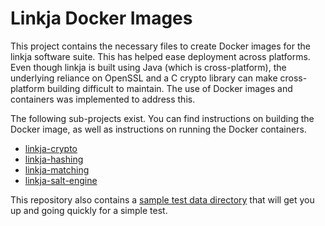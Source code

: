 # Linkja Docker Images

This project contains the necessary files to create Docker images for the linkja software suite.  This has helped ease deployment across platforms.  Even though linkja is built using Java (which is cross-platform), the underlying reliance on OpenSSL and a C crypto library can make cross-platform building difficult to maintain.  The use of Docker images and containers was implemented to address this.

The following sub-projects exist.  You can find instructions on building the Docker image, as well as instructions on running the Docker containers.

* [linkja-crypto](linkja-crypto)
* [linkja-hashing](linkja-hashing)
* [linkja-matching](linkja-matching)
* [linkja-salt-engine](linkja-salt-engine)

This repository also contains a [sample test data directory](test-data) that will get you up and going quickly for a simple test.
